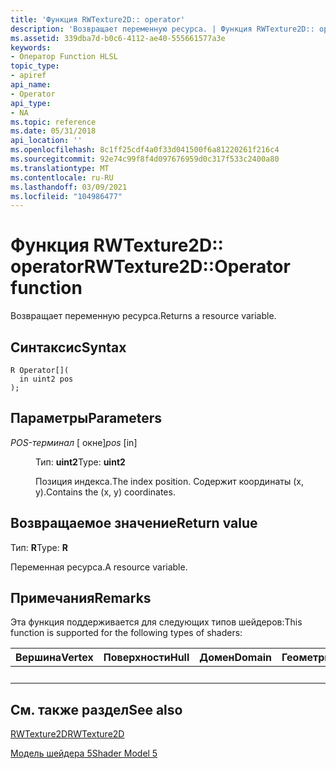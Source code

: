 ```yaml
---
title: 'Функция RWTexture2D:: operator'
description: 'Возвращает переменную ресурса. | Функция RWTexture2D:: operator'
ms.assetid: 339dba7d-b0c6-4112-ae40-555661577a3e
keywords:
- Оператор Function HLSL
topic_type:
- apiref
api_name:
- Operator
api_type:
- NA
ms.topic: reference
ms.date: 05/31/2018
api_location: ''
ms.openlocfilehash: 8c1ff25cdf4a0f33d041500f6a81220261f216c4
ms.sourcegitcommit: 92e74c99f8f4d097676959d0c317f533c2400a80
ms.translationtype: MT
ms.contentlocale: ru-RU
ms.lasthandoff: 03/09/2021
ms.locfileid: "104986477"
---
```

# <a name="rwtexture2doperator--function"></a><span data-ttu-id="2c2a2-105">Функция RWTexture2D:: operator</span><span class="sxs-lookup"><span data-stu-id="2c2a2-105">RWTexture2D::Operator  function</span></span>

<span data-ttu-id="2c2a2-106">Возвращает переменную ресурса.</span><span class="sxs-lookup"><span data-stu-id="2c2a2-106">Returns a resource variable.</span></span>

## <a name="syntax"></a><span data-ttu-id="2c2a2-107">Синтаксис</span><span class="sxs-lookup"><span data-stu-id="2c2a2-107">Syntax</span></span>

``` syntax
R Operator[](
  in uint2 pos
);
```

## <a name="parameters"></a><span data-ttu-id="2c2a2-108">Параметры</span><span class="sxs-lookup"><span data-stu-id="2c2a2-108">Parameters</span></span>

<dl> <dt>

<span data-ttu-id="2c2a2-109">*POS-терминал* \[ окне\]</span><span class="sxs-lookup"><span data-stu-id="2c2a2-109">*pos* \[in\]</span></span>
</dt> <dd>

<span data-ttu-id="2c2a2-110">Тип: **uint2**</span><span class="sxs-lookup"><span data-stu-id="2c2a2-110">Type: **uint2**</span></span>

<span data-ttu-id="2c2a2-111">Позиция индекса.</span><span class="sxs-lookup"><span data-stu-id="2c2a2-111">The index position.</span></span> <span data-ttu-id="2c2a2-112">Содержит координаты (x, y).</span><span class="sxs-lookup"><span data-stu-id="2c2a2-112">Contains the (x, y) coordinates.</span></span>

</dd> </dl>

## <a name="return-value"></a><span data-ttu-id="2c2a2-113">Возвращаемое значение</span><span class="sxs-lookup"><span data-stu-id="2c2a2-113">Return value</span></span>

<span data-ttu-id="2c2a2-114">Тип: **R**</span><span class="sxs-lookup"><span data-stu-id="2c2a2-114">Type: **R**</span></span>

<span data-ttu-id="2c2a2-115">Переменная ресурса.</span><span class="sxs-lookup"><span data-stu-id="2c2a2-115">A resource variable.</span></span>

## <a name="remarks"></a><span data-ttu-id="2c2a2-116">Примечания</span><span class="sxs-lookup"><span data-stu-id="2c2a2-116">Remarks</span></span>

<span data-ttu-id="2c2a2-117">Эта функция поддерживается для следующих типов шейдеров:</span><span class="sxs-lookup"><span data-stu-id="2c2a2-117">This function is supported for the following types of shaders:</span></span>



| <span data-ttu-id="2c2a2-118">Вершина</span><span class="sxs-lookup"><span data-stu-id="2c2a2-118">Vertex</span></span> | <span data-ttu-id="2c2a2-119">Поверхности</span><span class="sxs-lookup"><span data-stu-id="2c2a2-119">Hull</span></span> | <span data-ttu-id="2c2a2-120">Домен</span><span class="sxs-lookup"><span data-stu-id="2c2a2-120">Domain</span></span> | <span data-ttu-id="2c2a2-121">Геометрия</span><span class="sxs-lookup"><span data-stu-id="2c2a2-121">Geometry</span></span> | <span data-ttu-id="2c2a2-122">Пиксель</span><span class="sxs-lookup"><span data-stu-id="2c2a2-122">Pixel</span></span> | <span data-ttu-id="2c2a2-123">Вычисления</span><span class="sxs-lookup"><span data-stu-id="2c2a2-123">Compute</span></span> |
|--------|------|--------|----------|-------|---------|
|        |      |        |          | <span data-ttu-id="2c2a2-124">x</span><span class="sxs-lookup"><span data-stu-id="2c2a2-124">x</span></span>     | <span data-ttu-id="2c2a2-125">x</span><span class="sxs-lookup"><span data-stu-id="2c2a2-125">x</span></span>       |



 

## <a name="see-also"></a><span data-ttu-id="2c2a2-126">См. также раздел</span><span class="sxs-lookup"><span data-stu-id="2c2a2-126">See also</span></span>

<dl> <dt>

[<span data-ttu-id="2c2a2-127">RWTexture2D</span><span class="sxs-lookup"><span data-stu-id="2c2a2-127">RWTexture2D</span></span>](sm5-object-rwtexture2d.md)
</dt> <dt>

[<span data-ttu-id="2c2a2-128">Модель шейдера 5</span><span class="sxs-lookup"><span data-stu-id="2c2a2-128">Shader Model 5</span></span>](d3d11-graphics-reference-sm5.md)
</dt> </dl>

 

 





